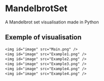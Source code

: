 # MandelbrotSet
 A Mandelbrot set visualisation made in Python
 
 ## Exemple of visualisation
 

<p align="center">
	
	<img id="image" src="Main.png" />
	<img id="image" src="Example1.png" />
	<img id="image" src="Example2.png" />
	<img id="image" src="Example3.png" />
	<img id="image" src="Example4.png" />
	<img id="image" src="Example4.png" />

 </p>
